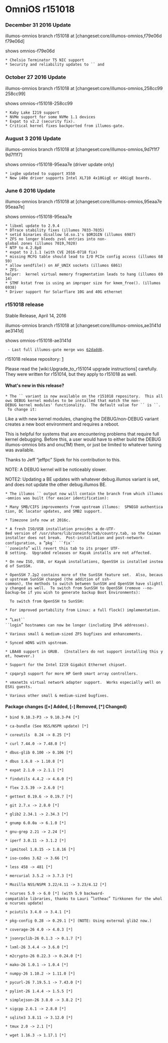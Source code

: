 OmniOS r151018
==============

### December 31 2016 Update

illumos-omnios branch r151018 at \[changeset:core/illumos-omnios,f79e06d
f79e06d\]

 shows omnios-f79e06d

`* Chelsio Terminator T5 NIC support`\
`* Security and reliability updates to `` and `

### October 27 2016 Update

illumos-omnios branch r151018 at \[changeset:core/illumos-omnios,258cc99
258cc99\]

 shows omnios-r151018-258cc99

`* Kaby Lake I219 support`\
`* NVMe support for some NVMe 1.1 devices`\
`* Expat to v2.2 (security fix).`\
`* Critical kernel fixes backported from illumos-gate.`

### August 3 2016 Update

illumos-omnios branch r151018 at \[changeset:core/illumos-omnios,9d7f1f7
9d7f1f7\]

 shows omnios-r151018-95eaa7e (driver update only)

`* ixgbe updated to support X550`\
`* New i40e driver supports Intel XL710 4x10GigE or 40GigE boards.`

### June 6 2016 Update

illumos-omnios branch r151018 at \[changeset:core/illumos-omnios,95eaa7e
95eaa7e\]

 shows omnios-r151018-95eaa7e

`* libxml update to 2.9.4`\
`* DTrace stability fixes (illumos 7033-7035)`\
`* setid binaries disallow ld.so.1's $ORIGIN (illumos 6987)`\
`* ZFS no longer bleeds zvol entries into non-global zones (illumos 7019,7020)`\
`* NTP to 4.2.8p8`\
`* expat to 2.1.1 (with CVE 2016-0718 fix)`\
`* missing MCFG table should lead to I/O PCIe config access (illumos 6859)`\
`* allow sendfile() on AF_UNIX sockets (illumos 6861)`\
`* ZFS-helper:  kernel virtual memory fragmentation leads to hang (illumos 6914)`\
`* STMF kstat free is using an improper size for kmem_free(). (illumos 6938)`\
`* Driver support for Solarflare 10G and 40G ethernet`

### r151018 release

Stable Release, April 14, 2016

illumos-omnios branch r151018 at \[changeset:core/illumos-omnios,ae3141d
ae3141d\]

 shows omnios-r151018-ae3141d

` - Last full illumos-gate merge was `[`62dadd6`](https://github.com/illumos/illumos-gate/commit/62dadd6)`.`

r151018 release repository: [1](http://pkg.omniti.com/omnios/r151018/)

Please read the \[wiki:Upgrade\_to\_r151014 upgrade instructions\]
carefully. They were written for r151014, but they apply to r151018 as
well.

#### What's new in this release?

`* The `` variant is now available on the r151018 repository.  This allows DEBUG kernel modules to be installed that match the non-DEBUG kernel modules' functionality.  The default value for `` is ``.  To change it:`

Like a with new kernel modules, changing the DEBUG/non-DEBUG variant
creates a new boot environment and requires a reboot.

This is helpful for systems that are encountering problems that require
full kernel debugging. Before this, a user would have to either build
the DEBUG illumos-omnios bits and onu(1M) them, or just be limited to
whatever tuning was available.

Thanks to Jeff “jeffpc” Sipek for his contribution to this.

NOTE: A DEBUG kernel will be noticeably slower.

NOTE2: Updating a BE updates with whatever debug.illumos variant is set,
and does not update the other debug.illumos BE.

`* The illumos `` output now will contain the branch from which illumos-omnios was built (for easier identification):`

`* Many SMB/CIFS improvements from upstream illumos:  SPNEGO authentication, DC locator updates, and SMB2 support.`

`* Timezone info now at 2016c.`

`* A fresh ISO/USB installation provides a de-UTF-8ed version of /usr/share/lib/zoneinfo/tab/country.tab, so the Caiman installer does not break.  Post-installation and post-network-configuration, a `“`pkg`` ``fix`` ``zoneinfo`”` will revert this tab to its proper UTF-8 setting.  Upgraded releases or Kayak installs are not affected.`

`* On new ISO, USB, or Kayak installations, OpenSSH is installed instead of SunSSH.`

`* OpenSSH 7.2p2 contains more of the SunSSH feature set.  Also, because upstream SunSSH changed (the addition of ssh-common), the methods to switch between SunSSH and OpenSSH have slightly changed as well.  To switch from SunSSH to OpenSSH (remove --no-backup-be if you wish to generate backup Boot Environments):`

`  To switch from OpenSSH to SunSSH:`

`* For improved portability from Linux: a full flock() implementation. `

`* `“`Last`` ``login`”` hostnames can now be longer (including IPv6 addresses).`

`* Various small & medium-sized ZFS bugfixes and enhancements.`

`* Synced mDNS with upstream.`

`* LBA48 support in GRUB.  (Installers do not support installing this yet, however.)`

`* Support for the Intel I219 Gigabit Ethernet chipset.`

`* cpqary3 support for more HP Gen9 smart array controllers.`

`* vmxnet3s virtual network adapter support.  Works especially well on ESXi guests.`

`* Various other small & medium-sized bugfixes.`

#### Package changes (\[+\] Added, \[-\] Removed, \[\*\] Changed)

`* bind 9.10.3-P3 -> 9.10.3-P4 [*]`

`* ca-bundle (See NSS/NSPR update) [*]`

`* coreutils  8.24 -> 8.25 [*]`

`* curl 7.44.0 -> 7.48.0 [*]`

`* dbus-glib 0.100 -> 0.106 [*]`

`* dbus 1.6.8 -> 1.10.8 [*]`

`* expat 2.1.0 -> 2.1.1 [*]`

`* findutils 4.4.2 -> 4.6.0 [*]`

`* flex 2.5.39 -> 2.6.0 [*]`

`* gettext 0.19.6 -> 0.19.7 [*]`

`* git 2.7.x -> 2.8.0 [*]`

`* glib2 2.34.1 -> 2.34.3 [*]`

`* gnump 6.0.0a -> 6.1.0 [*]`

`* gnu-grep 2.21 -> 2.24 [*]`

`* iperf 3.0.11 -> 3.1.2 [*]`

`* ipmitool 1.8.15 -> 1.8.16 [*]`

`* iso-codes 3.62 -> 3.66 [*]`

`* less 458 -> 481 [*]`

`* mercurial 3.5.2 -> 3.7.3 [*]`

`* Mozilla NSS/NSPR 3.22/4.11 -> 3.23/4.12 [*]`

`* ncurses 5.9 -> 6.0 [*] (with 5.9 backward-compatible libraries, thanks to Lauri `“`lotheac`”` Tirkkonen for the whole ncurses update)`

`* pciutils 3.4.0 -> 3.4.1 [*]`

`* pkg-config 0.28 -> 0.29.1 [*] (NOTE: Using external glib2 now.)`

`* coverage-26 4.0 -> 4.0.3 [*]`

`* jsonrpclib-26 0.1.3 -> 0.1.7 [*]`

`* lxml-26 3.4.4 -> 3.6.0 [*]`

`* m2crypto-26 0.22.3 -> 0.24.0 [*]`

`* mako-26 1.0.1 -> 1.0.4 [*]`

`* numpy-26 1.10.2 -> 1.11.0 [*]`

`* pycurl-26 7.19.5.1 -> 7.43.0 [*]`

`* pylint-26 1.4.4 -> 1.5.5 [*]`

`* simplejson-26 3.8.0 -> 3.8.2 [*]`

`* sigcpp 2.6.1 -> 2.8.0 [*]`

`* sqlite3 3.8.11 -> 3.12.0 [*]`

`* tmux 2.0 -> 2.1 [*]`

`* wget 1.16.3 -> 1.17.1 [*]`
